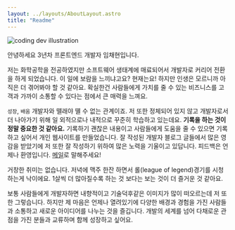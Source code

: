 ```yaml
---
layout: ../layouts/AboutLayout.astro
title: "Readme"
---
```


<div>
  <img src="/assets/dev.svg" class="sm:w-1/2 mx-auto" alt="coding dev illustration">
</div>

안녕하세요 3년차 프론트엔드 개발자 임채현입니다.

저는 화학공학을 전공하였지만 소프트웨어 생태계에 매료되어서 개발자로 커리어 전환을 하게 되었습니다. 이 일에 보람을 느끼냐고요? 현재는요! 하지만 인생은 모르니까 아직은 더 겪어봐야 할 것 같아요. 확실한건 사람들에게 가치를 줄 수 있는 비즈니스를 고객과 가까이 소통할 수 있다는 점에서 큰 매력을 느껴요.

`성장`, `배움` 개발자와 뗄래야 뗼 수 없는 관계이죠. 저 또한 정체되어 있지 않고 개발자로서 더 나아가기 위해 일 외적으로나 내적으로 꾸준히 학습하고 있는데요. **기록을 하는 것이 정말 중요한 것 같아요.** 기록하기 괜찮은 내용이고 사람들에게 도움을 줄 수 있으면 기록하고 싶어서 개인 웹사이트를 만들었습니다. 잘 작성된 개발자 블로그 글들에서 많은 영감을 받았기에 저 또한 잘 작성하기 위하여 많은 노력을 기울이고 있답니다. 피드백은 언제나 환영입니다. [메일](mailto:contact@satnaing.dev)로 말해주세요!

거창한 취미는 없습니다. 저녁에 맥주 한잔 하면서 롤(league of legend)경기를 시청하는게 낙이에요. 1살씩 더 많아질수록 하는 것 보다는 보는 것이 더 즐거운 것 같아요.

보통 사람들에게 개발자하면 내향적이고 기술덕후같은 이미지가 많이 떠오르는데 저 또한 그렇습니다. 하지만 제 마음은 언제나 열려있기에 다양한 배경과 경험을 가진 사람들과 소통하고 새로운 아이디어를 나누는 것을 즐깁니다. 개발의 세계를 넘어 다채로운 관점을 가진 분들과 교류하며 함께 성장하고 싶어요.
